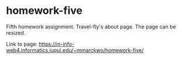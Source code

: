 # homework-five

Fifth homework assignment.
Travel-fly's about page. The page can be resized.

Link to page:
https://in-info-web4.informatics.iupui.edu/~mmarckwo/homework-five/
